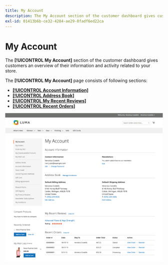 ```yaml
---
title: My Account
description: The My Account section of the customer dashboard gives customers an overview of their information and activity related to your store.
exl-id: 01413b6b-ce32-4284-ae29-0fadf6ed22ca
---
```

# My Account

The **[!UICONTROL My Account]** section of the customer dashboard gives customers an overview of their information and activity related to your store.

The **[!UICONTROL My Account]** page consists of following sections:

* [**[!UICONTROL Account Information]**](../customers/account-dashboard-account-information.md)
* [**[!UICONTROL Address Book]**](../customers/account-dashboard-address-book.md)
* [**[!UICONTROL My Recent Reviews]**](../merchandising-promotions/product-reviews.md#product-reviews-on-the-storefront)
* [**[!UICONTROL Recent Orders]**](../stores-purchase/orders-storefront.md#view-recently-ordered-products)

![My Account](assets/account-dashboard-my-account.png)
